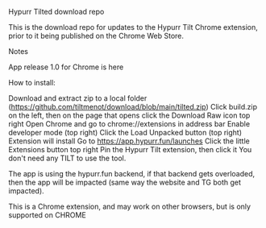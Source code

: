 Hypurr Tilted download repo

This is the download repo for updates to the Hypurr Tilt Chrome extension, prior to it being published on the Chrome Web Store.

Notes

App release 1.0 for Chrome is here

How to install:

Download and extract zip to a local folder (https://github.com/tiltmenot/download/blob/main/tilted.zip)
Click build.zip on the left, then on the page that opens click the Download Raw icon top right
Open Chrome and go to chrome://extensions in address bar
Enable developer mode (top right)
Click the Load Unpacked button (top right)
Extension will install
Go to https://app.hypurr.fun/launches
Click the little Extensions button top right
Pin the Hypurr Tilt extension, then click it
You don't need any TILT to use the tool.

The app is using the hypurr.fun backend, if that backend gets overloaded, then the app will be impacted (same way the website and TG both get impacted).

This is a Chrome extension, and may work on other browsers, but is only supported on CHROME
